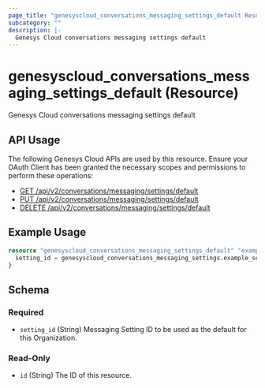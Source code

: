 ```yaml
---
page_title: "genesyscloud_conversations_messaging_settings_default Resource - terraform-provider-genesyscloud"
subcategory: ""
description: |-
  Genesys Cloud conversations messaging settings default
---
```

# genesyscloud_conversations_messaging_settings_default (Resource)

Genesys Cloud conversations messaging settings default

## API Usage
The following Genesys Cloud APIs are used by this resource. Ensure your OAuth Client has been granted the necessary scopes and permissions to perform these operations:

* [GET /api/v2/conversations/messaging/settings/default](https://developer.genesys.cloud/devapps/api-explorer#get-api-v2-conversations-messaging-settings-default)
* [PUT /api/v2/conversations/messaging/settings/default](https://developer.genesys.cloud/devapps/api-explorer#put-api-v2-conversations-messaging-settings-default)
* [DELETE /api/v2/conversations/messaging/settings/default](https://developer.genesys.cloud/devapps/api-explorer#delete-api-v2-conversations-messaging-settings-default)

## Example Usage

```terraform
resource "genesyscloud_conversations_messaging_settings_default" "example_default_settings" {
  setting_id = genesyscloud_conversations_messaging_settings.example_settings.id
}
```

<!-- schema generated by tfplugindocs -->
## Schema

### Required

- `setting_id` (String) Messaging Setting ID to be used as the default for this Organization.

### Read-Only

- `id` (String) The ID of this resource.

